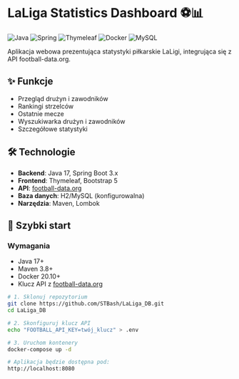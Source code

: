 # LaLiga Statistics Dashboard ⚽📊

![Java](https://img.shields.io/badge/java-%23ED8B00.svg?style=for-the-badge&logo=openjdk&logoColor=white)
![Spring](https://img.shields.io/badge/spring-%236DB33F.svg?style=for-the-badge&logo=spring&logoColor=white)
![Thymeleaf](https://img.shields.io/badge/Thymeleaf-%23005C0F.svg?style=for-the-badge&logo=Thymeleaf&logoColor=white)
![Docker](https://img.shields.io/badge/docker-%230db7ed.svg?style=for-the-badge&logo=docker&logoColor=white)
![MySQL](https://img.shields.io/badge/mysql-%2300f.svg?style=for-the-badge&logo=mysql&logoColor=white)

Aplikacja webowa prezentująca statystyki piłkarskie LaLigi, integrująca się z API football-data.org.

## ✨ Funkcje
- Przegląd drużyn i zawodników
- Rankingi strzelców
- Ostatnie mecze
- Wyszukiwarka drużyn i zawodników
- Szczegółowe statystyki

## 🛠 Technologie
- **Backend**: Java 17, Spring Boot 3.x
- **Frontend**: Thymeleaf, Bootstrap 5
- **API**: [football-data.org](https://www.football-data.org/)
- **Baza danych**: H2/MySQL (konfigurowalna)
- **Narzędzia**: Maven, Lombok

## 🚀 Szybki start

### Wymagania
- Java 17+
- Maven 3.8+
- Docker 20.10+
- Klucz API z [football-data.org](https://www.football-data.org/)

```bash
# 1. Sklonuj repozytorium
git clone https://github.com/STBash/LaLiga_DB.git
cd LaLiga_DB

# 2. Skonfiguruj klucz API
echo "FOOTBALL_API_KEY=twój_klucz" > .env

# 3. Uruchom kontenery
docker-compose up -d

# Aplikacja będzie dostępna pod:
http://localhost:8080
